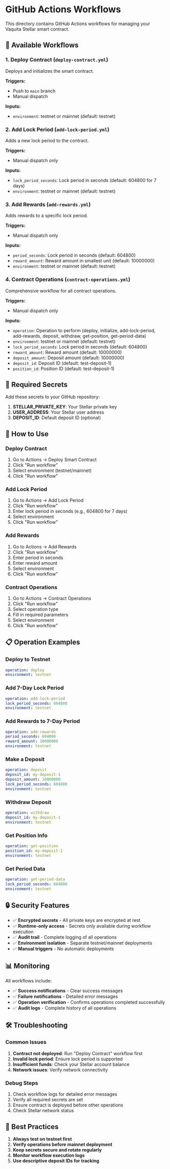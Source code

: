 # GitHub Actions Workflows

This directory contains GitHub Actions workflows for managing your Vaquita Stellar smart contract.

## 🔧 **Available Workflows**

### 1. **Deploy Contract** (`deploy-contract.yml`)
Deploys and initializes the smart contract.

**Triggers:**
- Push to `main` branch
- Manual dispatch

**Inputs:**
- `environment`: testnet or mainnet (default: testnet)

### 2. **Add Lock Period** (`add-lock-period.yml`)
Adds a new lock period to the contract.

**Triggers:**
- Manual dispatch only

**Inputs:**
- `lock_period_seconds`: Lock period in seconds (default: 604800 for 7 days)
- `environment`: testnet or mainnet (default: testnet)

### 3. **Add Rewards** (`add-rewards.yml`)
Adds rewards to a specific lock period.

**Triggers:**
- Manual dispatch only

**Inputs:**
- `period_seconds`: Lock period in seconds (default: 604800)
- `reward_amount`: Reward amount in smallest unit (default: 10000000)
- `environment`: testnet or mainnet (default: testnet)

### 4. **Contract Operations** (`contract-operations.yml`)
Comprehensive workflow for all contract operations.

**Triggers:**
- Manual dispatch only

**Inputs:**
- `operation`: Operation to perform (deploy, initialize, add-lock-period, add-rewards, deposit, withdraw, get-position, get-period-data)
- `environment`: testnet or mainnet (default: testnet)
- `lock_period_seconds`: Lock period in seconds (default: 604800)
- `reward_amount`: Reward amount (default: 10000000)
- `deposit_amount`: Deposit amount (default: 10000000)
- `deposit_id`: Deposit ID (default: test-deposit-1)
- `position_id`: Position ID (default: test-deposit-1)

## 🔐 **Required Secrets**

Add these secrets to your GitHub repository:

1. **STELLAR_PRIVATE_KEY**: Your Stellar private key
2. **USER_ADDRESS**: Your Stellar user address
3. **DEPOSIT_ID**: Default deposit ID (optional)

## 🚀 **How to Use**

### **Deploy Contract**
1. Go to Actions → Deploy Smart Contract
2. Click "Run workflow"
3. Select environment (testnet/mainnet)
4. Click "Run workflow"

### **Add Lock Period**
1. Go to Actions → Add Lock Period
2. Click "Run workflow"
3. Enter lock period in seconds (e.g., 604800 for 7 days)
4. Select environment
5. Click "Run workflow"

### **Add Rewards**
1. Go to Actions → Add Rewards
2. Click "Run workflow"
3. Enter period in seconds
4. Enter reward amount
5. Select environment
6. Click "Run workflow"

### **Contract Operations**
1. Go to Actions → Contract Operations
2. Click "Run workflow"
3. Select operation type
4. Fill in required parameters
5. Select environment
6. Click "Run workflow"

## 📋 **Operation Examples**

### **Deploy to Testnet**
```yaml
operation: deploy
environment: testnet
```

### **Add 7-Day Lock Period**
```yaml
operation: add-lock-period
lock_period_seconds: 604800
environment: testnet
```

### **Add Rewards to 7-Day Period**
```yaml
operation: add-rewards
period_seconds: 604800
reward_amount: 10000000
environment: testnet
```

### **Make a Deposit**
```yaml
operation: deposit
deposit_id: my-deposit-1
deposit_amount: 10000000
lock_period_seconds: 604800
environment: testnet
```

### **Withdraw Deposit**
```yaml
operation: withdraw
deposit_id: my-deposit-1
environment: testnet
```

### **Get Position Info**
```yaml
operation: get-position
position_id: my-deposit-1
environment: testnet
```

### **Get Period Data**
```yaml
operation: get-period-data
lock_period_seconds: 604800
environment: testnet
```

## 🔒 **Security Features**

- ✅ **Encrypted secrets** - All private keys are encrypted at rest
- ✅ **Runtime-only access** - Secrets only available during workflow execution
- ✅ **Audit trail** - Complete logging of all operations
- ✅ **Environment isolation** - Separate testnet/mainnet deployments
- ✅ **Manual triggers** - No automatic deployments

## 📊 **Monitoring**

All workflows include:
- ✅ **Success notifications** - Clear success messages
- ✅ **Failure notifications** - Detailed error messages
- ✅ **Operation verification** - Confirms operations completed successfully
- ✅ **Audit logs** - Complete history of all operations

## 🛠️ **Troubleshooting**

### **Common Issues**

1. **Contract not deployed**: Run "Deploy Contract" workflow first
2. **Invalid lock period**: Ensure lock period is supported
3. **Insufficient funds**: Check your Stellar account balance
4. **Network issues**: Verify network connectivity

### **Debug Steps**

1. Check workflow logs for detailed error messages
2. Verify all required secrets are set
3. Ensure contract is deployed before other operations
4. Check Stellar network status

## 🎯 **Best Practices**

1. **Always test on testnet first**
2. **Verify operations before mainnet deployment**
3. **Keep secrets secure and rotate regularly**
4. **Monitor workflow execution logs**
5. **Use descriptive deposit IDs for tracking**
